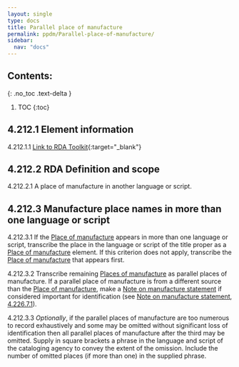 ```yaml
---
layout: single
type: docs
title: Parallel place of manufacture
permalink: ppdm/Parallel-place-of-manufacture/
sidebar:
  nav: "docs"
---
```


## Contents:
{: .no_toc .text-delta }

1. TOC
{:toc}

## 4.212.1 Element information

<a name="4.212.1.1">4.212.1.1</a> [Link to RDA Toolkit](https://beta.rdatoolkit.org/Content/Index?externalId=en-US_ala-39b430be-31ff-3456-bf49-d1fdf7c823a0){:target="_blank"}

## 4.212.2 RDA Definition and scope

<a name="4.212.2.1">4.212.2.1</a> A place of manufacture in another language or script.

## 4.212.3 Manufacture place names in more than one language or script

<a name="4.212.3.1">4.212.3.1</a> If the [Place of manufacture](/DCRMR/ppdm/Place-of-manufacture/) appears in more than one language or script, transcribe the place in the language or script of the title proper as a [Place of manufacture](/DCRMR/ppdm/Place-of-manufacture/) element.  If this criterion does not apply, transcribe the [Place of manufacture](/DCRMR/ppdm/Place-of-manufacture/) that appears first.

<a name="4.212.3.2">4.212.3.2</a> Transcribe remaining [Places of manufacture](/DCRMR/ppdm/Place-of-manufacture/) as parallel places of manufacture. If a parallel place of manufacture is from a different source than the [Place of manufacture](/DCRMR/ppdm/Place-of-manufacture/), make a [Note on manufacture statement](/DCRMR/ppdm/Note-on-manufacture-statement/) if considered important for identification (see [Note on manufacture statement](/DCRMR/ppdm/Note-on-manufacture-statement/), [4.226.7.1](/DCRMR/ppdm/Note-on-manufacture-statement/#4.226.7.1)).

<a name="4.212.3.3">4.212.3.3</a> *Optionally*, if the parallel places of manufacture are too numerous to record exhaustively and some may be omitted without significant loss of identification then all parallel places of manufacture after the third may be omitted. Supply in square brackets a phrase in the language and script of the cataloging agency to convey the extent of the omission. Include the number of omitted places (if more than one) in the supplied phrase.